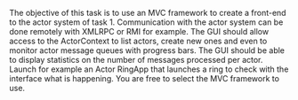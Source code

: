 The objective of this task is to use an MVC framework to create a front-end to the actor system of task 1. Communication with the actor system can be done remotely with XMLRPC or RMI for example.
The GUI should allow access to the ActorContext to list actors, create new ones and even to monitor actor message queues with progress bars. The GUI should be able to display statistics on the number of messages processed per actor. Launch for example an Actor RingApp that launches a ring to check with the interface what is happening.
You are free to select the MVC framework to use.
